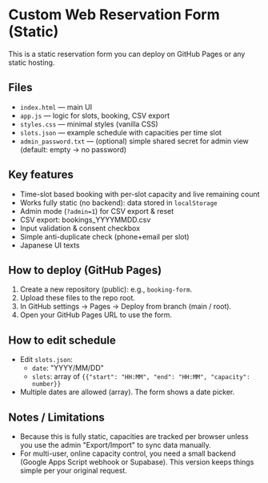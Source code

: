 # Custom Web Reservation Form (Static)

This is a static reservation form you can deploy on GitHub Pages or any static hosting.

## Files
- `index.html` — main UI
- `app.js` — logic for slots, booking, CSV export
- `styles.css` — minimal styles (vanilla CSS)
- `slots.json` — example schedule with capacities per time slot
- `admin_password.txt` — (optional) simple shared secret for admin view (default: empty → no password)

## Key features
- Time-slot based booking with per-slot capacity and live remaining count
- Works fully static (no backend): data stored in `localStorage`
- Admin mode (`?admin=1`) for CSV export & reset
- CSV export: bookings_YYYYMMDD.csv
- Input validation & consent checkbox
- Simple anti-duplicate check (phone+email per slot)
- Japanese UI texts

## How to deploy (GitHub Pages)
1. Create a new repository (public): e.g., `booking-form`.
2. Upload these files to the repo root.
3. In GitHub settings → Pages → Deploy from branch (main / root).
4. Open your GitHub Pages URL to use the form.

## How to edit schedule
- Edit `slots.json`:
  - `date`: "YYYY/MM/DD"
  - `slots`: array of `{{"start": "HH:MM", "end": "HH:MM", "capacity": number}}`
- Multiple dates are allowed (array). The form shows a date picker.

## Notes / Limitations
- Because this is fully static, capacities are tracked per browser unless you use the admin "Export/Import" to sync data manually.
- For multi-user, online capacity control, you need a small backend (Google Apps Script webhook or Supabase). This version keeps things simple per your original request.
